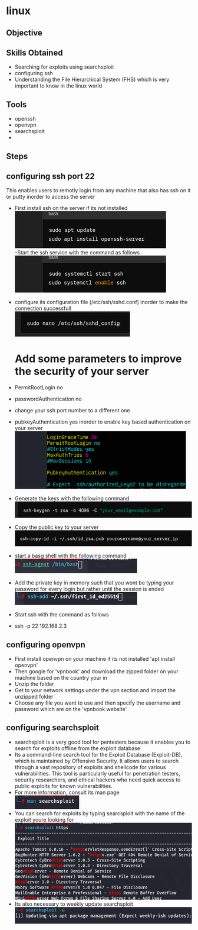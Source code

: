 # linux
## Objective 
## Skills Obtained 
- Searching for exploits using searchsploit
- configuring ssh
- Understanding the File Hierarchical System (FHS) which is very important to know in the linux world 
## Tools
- openssh
- openvpn
- searchsploit
- 
## Steps
## configuring ssh port 22
This enables users to remotly login from any machine that also has ssh on it or putty inorder to access the server 
  - First install ssh on the server if its not installed
  <br><img src="https://github.com/collinsbigomba/linux/blob/main/images/ssh1.png" /> </br>
  -Start the ssh service with the command as follows
  <br><img src="https://github.com/collinsbigomba/linux/blob/main/images/ssh2.png" /> </br>
  - configure its configuration file (/etc/ssh/sshd.conf) inorder to make the connection successfull
   <br><img src="https://github.com/collinsbigomba/linux/blob/main/images/ssh3.png" /> </br>
    # Add some parameters to improve the security of your server
   - PermitRootLogin no 
   - passwordAuthentication no 
   - change your ssh port number to a different one 
   - pubkeyAuthentication yes inorder to enable key based authentication on your server 
    <br><img src="https://github.com/collinsbigomba/linux/blob/main/images/ssh.png" /> </br>

  - Generate the keys with the following command
    <br><img src="https://github.com/collinsbigomba/linux/blob/main/images/keygen1.png" /> </br>
  - Copy the public key to your server
   <br><img src="https://github.com/collinsbigomba/linux/blob/main/images/copy.png" /> </br>
  - start a basg shell with the following command
   <br><img src="https://github.com/collinsbigomba/linux/blob/main/images/bash.png" /> </br>
  - Add the private key in memory such that you wont be typing your password for every login but rather until the session is ended
   <br><img src="https://github.com/collinsbigomba/linux/blob/main/images/add.png" /> </br>
  - Start ssh with the command as follows
  - ssh -p 22 192.168.2.3

## configuring openvpn
- First install openvpn on your machine if its not installed 'apt install openvpn'
- Then google for 'vpnbook' and download the zipped folder on your machine based on the country your in
- Unzip the folder
- Get to your network settings under the vpn section and import the unzipped folder
- Choose any file you want to use and then specify the username and password which are on the 'vpnbook website' 

## configuring searchsploit
- searchsploit is a very good tool for pentesters because it enables you to search for exploits offline from the exploit database
- Its a command-line search tool for the Exploit Database (Exploit-DB), which is maintained by Offensive Security. It allows users to search through a vast repository of exploits and shellcode for various vulnerabilities. This tool is particularly useful for penetration testers, security researchers, and ethical hackers who need quick access to public exploits for known vulnerabilities.
- For more information, consult its man page
 <br><img src="https://github.com/collinsbigomba/linux/blob/main/searchsploit.png" /> </br>
 - You can search for exploits by typing searcsploit with the name of the exploit youre looking for
 <br><img src="https://github.com/collinsbigomba/linux/blob/main/searchsploit1.png" /> </br>
 - Its also necessary to weekly update searchsploit 
 <br><img src="https://github.com/collinsbigomba/linux/blob/main/searchsploit3.png" /> </br>


  

